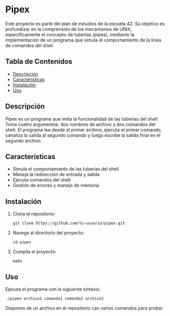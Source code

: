 # Pipex

Este proyecto es parte del plan de estudios de la escuela 42. Su objetivo es profundizar en la comprensión de los mecanismos de UNIX, específicamente el concepto de tuberías (pipes), mediante la implementación de un programa que simula el comportamiento de la línea de comandos del shell.

## Tabla de Contenidos
- [Descripción](#descripción)
- [Características](#características)
- [Instalación](#instalación)
- [Uso](#uso)

## Descripción

Pipex es un programa que imita la funcionalidad de las tuberías del shell. Toma cuatro argumentos: dos nombres de archivo y dos comandos del shell. El programa lee desde el primer archivo, ejecuta el primer comando, canaliza la salida al segundo comando y luego escribe la salida final en el segundo archivo.

## Características

- Simula el comportamiento de las tuberías del shell
- Maneja la redirección de entrada y salida
- Ejecuta comandos del shell
- Gestión de errores y manejo de memoria

## Instalación

1. Clona el repositorio:

   ```
   git clone https://github.com/tu-usuario/pipex.git
   ```
  
3. Navega al directorio del proyecto:

   ```
   cd pipex
   ```

4. Compila el proyecto:

   ```
   make
   ```

## Uso

Ejecuta el programa con la siguiente sintaxis:

```
./pipex archivo1 comando1 comando2 archivo2
```

Dispones de un archivo en el repositorio can varios comandos para probar.
